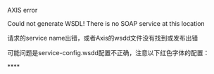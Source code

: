 <!---
markmeta_author: wongoo
markmeta_date: 2010-12-15 03:57:27
excerpt: Could not generate WSDL! There is no SOAP service at this location
slug: axis-error-could-not-generate-wsdl-there-is-no-soap-service-at-this-location
markmeta_title: Axis error - Could not generate WSDL! There is no SOAP service at this location
wordpress_id: 38
markmeta_categories: Experience
-->

AXIS error

Could not generate WSDL! There is no SOAP service at this location

请求的service name出错，或者Axis的wsdd文件没有找到或发布出错

可能问题是service-config.wsdd配置不正确，注意以下红色字体的配置：

<?xml version="1.0" encoding="UTF-8"?>
<deployment xmlns="http://xml.apache.org/axis/wsdd/" xmlns:java="http://xml.apache.org/axis/wsdd/providers/java">
**<handler type="java:org.apache.axis.handlers.http.URLMapper" name="URLMapper" />**
<service name="hello" provider="java:RPC">
<parameter name="className" value="c4j.haa.ws.HelloService" />
<parameter name="allowedMethods" value="getHello" />
<!-- Application,Session,Scope -->
<parameter name="scope" value="Application" />
</service>

**<transport name="http">
<requestFlow>
<handler type="URLMapper" />
</requestFlow>
</transport>**
</deployment>
